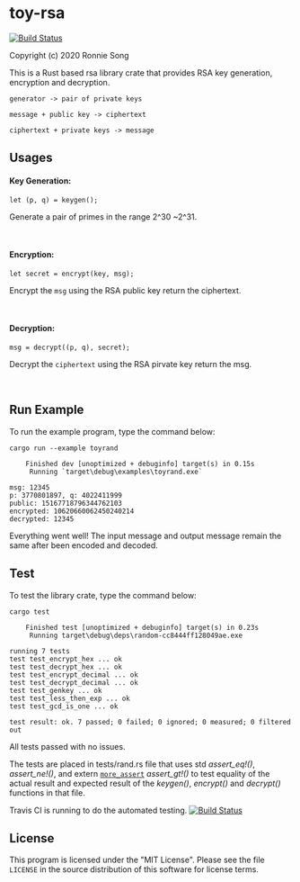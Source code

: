 # toy-rsa

[![Build Status](https://travis-ci.com/ronniesong0809/toy-rsa.svg?token=ysuqwpSTd1nLYmpB7CY5&branch=examples)](https://travis-ci.com/ronniesong0809/toy-rsa)

Copyright (c) 2020 Ronnie Song

This is a Rust based rsa library crate that provides RSA key generation, encryption and decryption.

```
generator -> pair of private keys
```
```
message + public key -> ciphertext 
```
```
ciphertext + private keys -> message
```

## Usages

#### Key Generation:
```
let (p, q) = keygen();
```
Generate a pair of primes in the range 2^30 ~2^31.

<br>

#### Encryption:
```
let secret = encrypt(key, msg);
```
Encrypt the `msg` using the RSA public key return the ciphertext.

<br>

#### Decryption:
```
msg = decrypt((p, q), secret);
```
Decrypt the `ciphertext` using the RSA pirvate key return the msg.

<br>

## Run Example
To run the example program, type the command below:
```
cargo run --example toyrand
```

```
    Finished dev [unoptimized + debuginfo] target(s) in 0.15s
     Running `target\debug\examples\toyrand.exe`

msg: 12345
p: 3770801897, q: 4022411999
public: 15167718796344762103
encrypted: 10620660062450240214
decrypted: 12345
```
Everything went well! The input message and output message remain the same after been encoded and decoded.

## Test
To test the library crate, type the command below:
```
cargo test
```

```
    Finished test [unoptimized + debuginfo] target(s) in 0.23s
     Running target\debug\deps\random-cc8444ff128049ae.exe

running 7 tests
test test_encrypt_hex ... ok
test test_decrypt_hex ... ok
test test_encrypt_decimal ... ok
test test_decrypt_decimal ... ok
test test_genkey ... ok
test test_less_then_exp ... ok
test test_gcd_is_one ... ok

test result: ok. 7 passed; 0 failed; 0 ignored; 0 measured; 0 filtered out
```

All tests passed with no issues.

The tests are placed in tests/rand.rs file that uses std *assert_eq!()*, *assert_ne!()*, and extern [`more_assert`](https://docs.rs/more-asserts/0.2.1/more_asserts/) *assert_gt!()* to test equality of the actual result and expected result of the *keygen()*, *encrypt()* and *decrypt()* functions in that file.

Travis CI is running to do the automated testing. [![Build Status](https://travis-ci.com/ronniesong0809/toy-rsa.svg?token=ysuqwpSTd1nLYmpB7CY5&branch=examples)](https://travis-ci.com/ronniesong0809/toy-rsa)

## License

This program is licensed under the "MIT License".  Please
see the file `LICENSE` in the source distribution of this
software for license terms.
